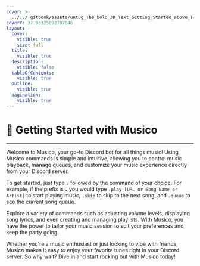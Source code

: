 ```yaml
---
cover: >-
  ../../.gitbook/assets/untug_The_bold_3D_Text_Getting_Started_above_Turntables__Stereo_e767a976-903d-4185-878b-a043bac5313e.png
coverY: 37.93325092707046
layout:
  cover:
    visible: true
    size: full
  title:
    visible: true
  description:
    visible: false
  tableOfContents:
    visible: true
  outline:
    visible: true
  pagination:
    visible: true
---
```


# 🌟 Getting Started with Musico

***

Welcome to Musico, your go-to Discord bot for all things music! Using Musico commands is simple and intuitive, allowing you to control music playback, manage queues, and customize your music experience directly from your Discord server.

To get started, just type **`.`** followed by the command of your choice. For example, if the prefix is **`.`** you would type `.play [URL or Song Name or Artist]` to start playing music, `.skip` to skip to the next song, and `.queue` to see the current song queue.

Explore a variety of commands such as adjusting volume levels, displaying song lyrics, and even creating and managing playlists. With Musico, you have the power to tailor your music session to suit your preferences and keep the party going.

Whether you're a music enthusiast or just looking to vibe with friends, Musico makes it easy to enjoy your favorite tunes right in your Discord server. So why wait? Dive in and start rocking out with Musico today!
